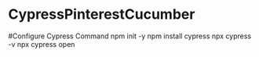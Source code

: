 # CypressPinterestCucumber
#Configure Cypress Command
npm init -y
npm install cypress
npx cypress -v
npx cypress open
